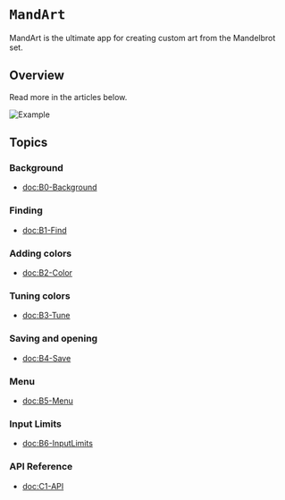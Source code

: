 # ``MandArt``

MandArt is the ultimate app for creating custom art from the Mandelbrot set. 

## Overview

Read more in the articles below.

![Example](mandart.png)

## Topics


### Background

- <doc:B0-Background>

### Finding

- <doc:B1-Find>

### Adding colors

- <doc:B2-Color>

### Tuning colors

- <doc:B3-Tune>

### Saving and opening

- <doc:B4-Save>

### Menu

- <doc:B5-Menu>

### Input Limits

- <doc:B6-InputLimits>

### API Reference 

- <doc:C1-API>

